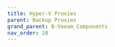 ```yaml
---
title: Hyper-V Proxies
parent: Backup Proxies
grand_parent: B-Veeam_Components
nav_order: 20
---
```

